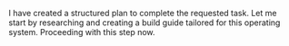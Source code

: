 I have created a structured plan to complete the requested task. Let me start by researching and creating a build guide tailored for this operating system. Proceeding with this step now.
